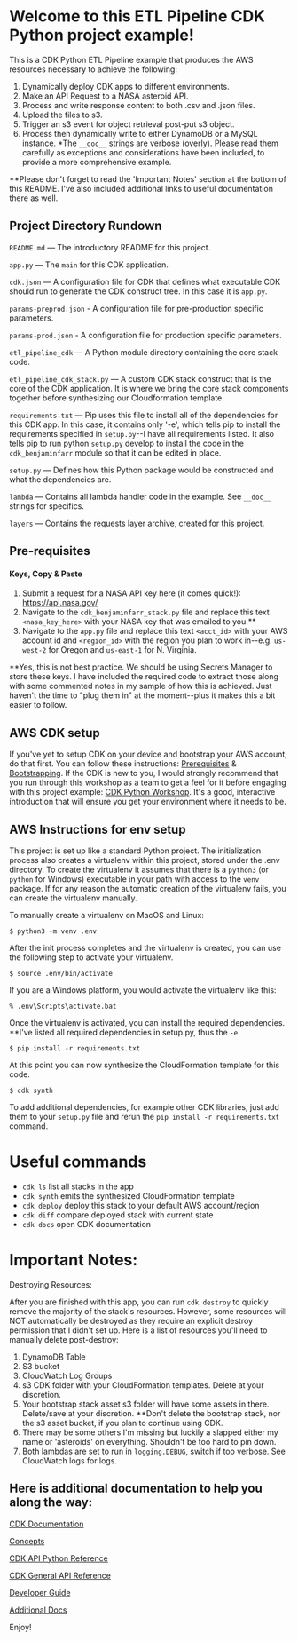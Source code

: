 # Welcome to this ETL Pipeline CDK Python project example!

This is a CDK Python ETL Pipeline example that produces the AWS resources necessary to achieve the following: 
1) Dynamically deploy CDK apps to different environments.
2) Make an API Request to a NASA asteroid API.
3) Process and write response content to both .csv and .json files.
4) Upload the files to s3.
5) Trigger an s3 event for object retrieval post-put s3 object.
6) Process then dynamically write to either DynamoDB or a MySQL instance. 
*The `__doc__` strings are verbose (overly). Please read them carefully as exceptions 
and considerations have been included, to provide a more comprehensive example. 

**Please don't forget to read the 'Important Notes' section at the bottom of this README.
I've also included additional links to useful documentation there as well.

## Project Directory Rundown
`README.md` — The introductory README for this project.

`app.py` — The `main` for this CDK application.

`cdk.json` — A configuration file for CDK that defines what executable CDK should run to generate 
the CDK construct tree. In this case it is `app.py`. 

`params-preprod.json` - A configuration file for pre-production specific parameters.

`params-prod.json` - A configuration file for production specific parameters.

`etl_pipeline_cdk` — A Python module directory containing the core stack code.

`etl_pipeline_cdk_stack.py` — A custom CDK stack construct that is the core of the CDK application. 
It is where we bring the core stack components together before synthesizing our Cloudformation template.

`requirements.txt` — Pip uses this file to install all of the dependencies for this CDK app. 
In this case, it contains only '-e', which tells pip to install the requirements 
specified in `setup.py`--I have all requirements listed. 
It also tells pip to run python `setup.py` develop to install the code in the `cdk_benjaminfarr` module so that it can be edited in place.

`setup.py` — Defines how this Python package would be constructed and what the dependencies are.

`lambda` — Contains all lambda handler code in the example. See `__doc__` strings for specifics. 

`layers` — Contains the requests layer archive, created for this project. 

## Pre-requisites
#### Keys, Copy & Paste
1) Submit a request for a NASA API key here (it comes quick!): https://api.nasa.gov/
2) Navigate to the `cdk_benjaminfarr_stack.py` file and replace this text `<nasa_key_here>`
with your NASA key that was emailed to you.** 
3) Navigate to the `app.py` file and replace this text `<acct_id>` with your AWS account id 
and `<region_id>` with the region you plan to work in--e.g. `us-west-2` for Oregon and `us-east-1` for N. Virginia.

**Yes, this is not best practice. We should be using Secrets Manager to store these keys. 
I have included the required code to extract those along with some commented notes in my sample of how this is achieved. 
Just haven't the time to "plug them in" at the moment--plus it makes this a bit easier to follow.

## AWS CDK setup
If you've yet to setup CDK on your device and bootstrap your AWS account, do that first. You can follow these instructions:
[Prerequisites](https://docs.aws.amazon.com/en_pv/cdk/latest/guide/getting_started.html) 
& [Bootstrapping](https://cdkworkshop.com/20-typescript/20-create-project/500-deploy.html).
If the CDK is new to you, I would strongly recommend that you run through this workshop as a team to get a feel for it before 
engaging with this project example: [CDK Python Workshop](https://cdkworkshop.com/30-python.html). It's a good, interactive 
introduction that will ensure you get your environment where it needs to be.

## AWS Instructions for env setup
This project is set up like a standard Python project.  The initialization
process also creates a virtualenv within this project, stored under the .env
directory.  To create the virtualenv it assumes that there is a `python3`
(or `python` for Windows) executable in your path with access to the `venv`
package. If for any reason the automatic creation of the virtualenv fails,
you can create the virtualenv manually.

To manually create a virtualenv on MacOS and Linux:

```
$ python3 -m venv .env
```

After the init process completes and the virtualenv is created, you can use the following
step to activate your virtualenv.

```
$ source .env/bin/activate
```

If you are a Windows platform, you would activate the virtualenv like this:

```
% .env\Scripts\activate.bat
```

Once the virtualenv is activated, you can install the required dependencies.
**I've listed all required dependencies in setup.py, thus the `-e`. 

```
$ pip install -r requirements.txt
```

At this point you can now synthesize the CloudFormation template for this code.

```
$ cdk synth
```

To add additional dependencies, for example other CDK libraries, just add
them to your `setup.py` file and rerun the `pip install -r requirements.txt`
command.

# Useful commands

 * `cdk ls`          list all stacks in the app
 * `cdk synth`       emits the synthesized CloudFormation template
 * `cdk deploy`      deploy this stack to your default AWS account/region
 * `cdk diff`        compare deployed stack with current state
 * `cdk docs`        open CDK documentation

# Important Notes:
Destroying Resources:

After you are finished with this app, you can run `cdk destroy` to quickly remove the majority 
of the stack's resources. However, some resources will NOT automatically be destroyed as they 
require an explicit destroy permission that I didn't set up. Here is a list of resources you'll 
need to manually delete post-destroy:
1) DynamoDB Table
2) S3 bucket
3) CloudWatch Log Groups
4) s3 CDK folder with your CloudFormation templates. Delete at your discretion. 
5) Your bootstrap stack asset s3 folder will have some assets in there. Delete/save at your discretion. 
**Don't delete the bootstrap stack, nor the s3 asset bucket, if you plan to continue using CDK.
6) There may be some others I'm missing but luckily a slapped either my name or 'asteroids' on everything. Shouldn't be too hard to pin down. 
7) Both lambdas are set to run in `logging.DEBUG`, switch if too verbose. See CloudWatch logs for logs. 

## Here is additional documentation to help you along the way:
[CDK Documentation](https://docs.aws.amazon.com/cdk/api/latest/)

[Concepts](https://docs.aws.amazon.com/cdk/latest/guide/core_concepts.html)

[CDK API Python Reference](https://docs.aws.amazon.com/cdk/api/latest/python/index.html)

[CDK General API Reference](https://docs.aws.amazon.com/cdk/api/latest/docs/aws-construct-library.html)

[Developer Guide](https://docs.aws.amazon.com/cdk/latest/guide/home.html)

[Additional Docs](https://docs.aws.amazon.com/cdk/latest/guide/home.html#additional_docs)

Enjoy!
